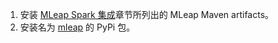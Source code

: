 1. 安装 [MLeap Spark 集成](./spark.md)章节所列出的 MLeap Maven artifacts。
2. 安装名为 [mleap](https://pypi.python.org/pypi/mleap) 的 PyPi 包。

